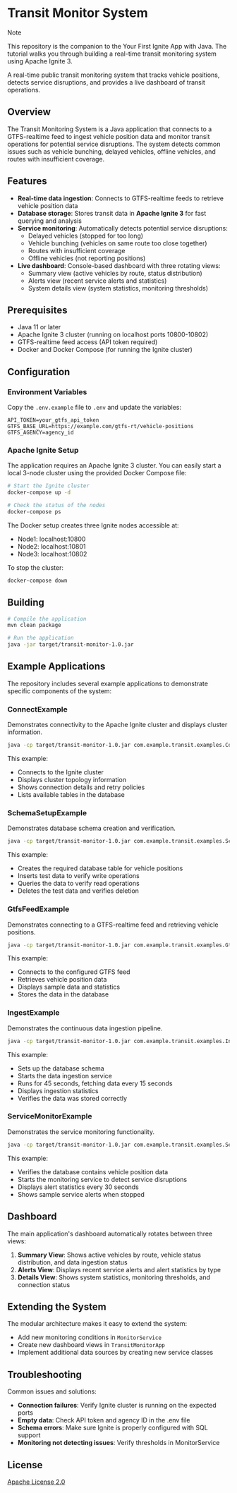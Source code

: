 # Transit Monitor System

> [!note]
> This repository is the companion to the Your First Ignite App with Java. The tutorial walks you through building a real-time transit monitoring system using Apache Ignite 3.

A real-time public transit monitoring system that tracks vehicle positions, detects service disruptions, and provides a live dashboard of transit operations.

## Overview

The Transit Monitoring System is a Java application that connects to a GTFS-realtime feed to ingest vehicle position data and monitor transit operations for potential service disruptions. The system detects common issues such as vehicle bunching, delayed vehicles, offline vehicles, and routes with insufficient coverage.

## Features

- **Real-time data ingestion**: Connects to GTFS-realtime feeds to retrieve vehicle position data
- **Database storage**: Stores transit data in **Apache Ignite 3** for fast querying and analysis
- **Service monitoring**: Automatically detects potential service disruptions:
    - Delayed vehicles (stopped for too long)
    - Vehicle bunching (vehicles on same route too close together)
    - Routes with insufficient coverage
    - Offline vehicles (not reporting positions)
- **Live dashboard**: Console-based dashboard with three rotating views:
    - Summary view (active vehicles by route, status distribution)
    - Alerts view (recent service alerts and statistics)
    - System details view (system statistics, monitoring thresholds)

## Prerequisites

- Java 11 or later
- Apache Ignite 3 cluster (running on localhost ports 10800-10802)
- GTFS-realtime feed access (API token required)
- Docker and Docker Compose (for running the Ignite cluster)

## Configuration

### Environment Variables

Copy the `.env.example` file to `.env` and update the variables:

```
API_TOKEN=your_gtfs_api_token
GTFS_BASE_URL=https://example.com/gtfs-rt/vehicle-positions
GTFS_AGENCY=agency_id
```

### Apache Ignite Setup

The application requires an Apache Ignite 3 cluster. You can easily start a local 3-node cluster using the provided Docker Compose file:

```bash
# Start the Ignite cluster
docker-compose up -d

# Check the status of the nodes
docker-compose ps
```

The Docker setup creates three Ignite nodes accessible at:
- Node1: localhost:10800
- Node2: localhost:10801
- Node3: localhost:10802

To stop the cluster:

```bash
docker-compose down
```

## Building

```bash
# Compile the application
mvn clean package

# Run the application
java -jar target/transit-monitor-1.0.jar
```

## Example Applications

The repository includes several example applications to demonstrate specific components of the system:

### ConnectExample

Demonstrates connectivity to the Apache Ignite cluster and displays cluster information.

```bash
java -cp target/transit-monitor-1.0.jar com.example.transit.examples.ConnectExample
```

This example:
- Connects to the Ignite cluster
- Displays cluster topology information
- Shows connection details and retry policies
- Lists available tables in the database

### SchemaSetupExample

Demonstrates database schema creation and verification.

```bash
java -cp target/transit-monitor-1.0.jar com.example.transit.examples.SchemaSetupExample
```

This example:
- Creates the required database table for vehicle positions
- Inserts test data to verify write operations
- Queries the data to verify read operations
- Deletes the test data and verifies deletion

### GtfsFeedExample

Demonstrates connecting to a GTFS-realtime feed and retrieving vehicle positions.

```bash
java -cp target/transit-monitor-1.0.jar com.example.transit.examples.GtfsFeedExample
```

This example:
- Connects to the configured GTFS feed
- Retrieves vehicle position data
- Displays sample data and statistics
- Stores the data in the database

### IngestExample

Demonstrates the continuous data ingestion pipeline.

```bash
java -cp target/transit-monitor-1.0.jar com.example.transit.examples.IngestExample
```

This example:
- Sets up the database schema
- Starts the data ingestion service
- Runs for 45 seconds, fetching data every 15 seconds
- Displays ingestion statistics
- Verifies the data was stored correctly

### ServiceMonitorExample

Demonstrates the service monitoring functionality.

```bash
java -cp target/transit-monitor-1.0.jar com.example.transit.examples.ServiceMonitorExample
```

This example:
- Verifies the database contains vehicle position data
- Starts the monitoring service to detect service disruptions
- Displays alert statistics every 30 seconds
- Shows sample service alerts when stopped

## Dashboard

The main application's dashboard automatically rotates between three views:

1. **Summary View**: Shows active vehicles by route, vehicle status distribution, and data ingestion status
2. **Alerts View**: Displays recent service alerts and alert statistics by type
3. **Details View**: Shows system statistics, monitoring thresholds, and connection status

## Extending the System

The modular architecture makes it easy to extend the system:

- Add new monitoring conditions in `MonitorService`
- Create new dashboard views in `TransitMonitorApp`
- Implement additional data sources by creating new service classes

## Troubleshooting

Common issues and solutions:

- **Connection failures**: Verify Ignite cluster is running on the expected ports
- **Empty data**: Check API token and agency ID in the .env file
- **Schema errors**: Make sure Ignite is properly configured with SQL support
- **Monitoring not detecting issues**: Verify thresholds in MonitorService

## License

[Apache License 2.0](LICENSE)
